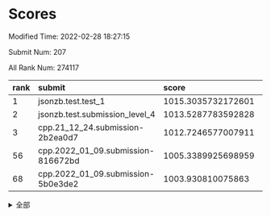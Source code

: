 # Scores

Modified Time: 2022-02-28 18:27:15

Submit Num: 207

All Rank Num: 274117

| rank |               submit               |       score        |       sigma        | pk_num |
| :--- | :--------------------------------- | :----------------- | :----------------- | :----- |
| 1    | jsonzb.test.test_1                 | 1015.3035732172601 | 0.8336534813969181 | 5299   |
| 2    | jsonzb.test.submission_level_4     | 1013.5287783592828 | 0.8225354029654901 | 5297   |
| 3    | cpp.21_12_24.submission-2b2ea0d7   | 1012.7246577007911 | 0.7979833003534241 | 5298   |
| 56   | cpp.2022_01_09.submission-816672bd | 1005.3389925698959 | 0.7338007178831301 | 5296   |
| 68   | cpp.2022_01_09.submission-5b0e3de2 | 1003.930810075863  | 0.7283124544213878 | 5294   |


<details>
<summary>全部</summary>

| rank |                 submit                 |       score        |       sigma        | pk_num |
| :--- | :------------------------------------- | :----------------- | :----------------- | :----- |
| 1    | jsonzb.test.test_1                     | 1015.3035732172601 | 0.8336534813969181 | 5299   |
| 2    | jsonzb.test.submission_level_4         | 1013.5287783592828 | 0.8225354029654901 | 5297   |
| 3    | cpp.21_12_24.submission-2b2ea0d7       | 1012.7246577007911 | 0.7979833003534241 | 5298   |
| 4    | gobigger.level_3.submission_level_3_40 | 1011.6793314209248 | 0.7580716691792992 | 5294   |
| 5    | gobigger.level_3.submission_level_3_5  | 1011.677141708378  | 0.7914791269096545 | 5297   |
| 6    | gobigger.level_3.submission_level_3_24 | 1011.6411769539112 | 0.752531568566781  | 5296   |
| 7    | gobigger.level_3.submission_level_3_19 | 1011.528132663599  | 0.7531380983744866 | 5297   |
| 8    | gobigger.level_3.submission_level_3_3  | 1011.4745202694218 | 0.7674039419432948 | 5300   |
| 9    | gobigger.level_3.submission_level_3_11 | 1011.3659264095993 | 0.7715149022833986 | 5296   |
| 10   | gobigger.level_3.submission_level_3_29 | 1011.1690221769096 | 0.7478193643417211 | 5293   |
| 11   | gobigger.level_3.submission_level_3_42 | 1011.1408709517731 | 0.7520593001361967 | 5302   |
| 12   | gobigger.level_3.submission_level_3_23 | 1010.9241814442621 | 0.7503046685240152 | 5297   |
| 13   | gobigger.level_3.submission_level_3_22 | 1010.905555040152  | 0.7696748787533139 | 5298   |
| 14   | gobigger.level_3.submission_level_3_33 | 1010.7998005670505 | 0.7823260328279681 | 5299   |
| 15   | gobigger.level_3.submission_level_3_39 | 1010.6950430783149 | 0.7773559240442505 | 5295   |
| 16   | gobigger.level_3.submission_level_3_37 | 1010.593467351647  | 0.769809911426327  | 5292   |
| 17   | gobigger.level_3.submission_level_3_34 | 1010.570544227209  | 0.7432988127976587 | 5297   |
| 18   | gobigger.level_3.submission_level_3_15 | 1010.5687886017492 | 0.7695283096034713 | 5299   |
| 19   | gobigger.level_3.submission_level_3_38 | 1010.4845259616795 | 0.7511648639360988 | 5298   |
| 20   | gobigger.level_3.submission_level_3_28 | 1010.4180140137682 | 0.7462040722721911 | 5298   |
| 21   | gobigger.level_3.submission_level_3_17 | 1010.3938787294048 | 0.7688618278798635 | 5296   |
| 22   | gobigger.level_3.submission_level_3_4  | 1010.3904683441834 | 0.7485756585056068 | 5298   |
| 23   | gobigger.level_3.submission_level_3_25 | 1010.3503246848638 | 0.7556453861188736 | 5294   |
| 24   | gobigger.level_3.submission_level_3_14 | 1010.2728251407393 | 0.7855519502808885 | 5297   |
| 25   | gobigger.level_3.submission_level_3_36 | 1010.2622060399773 | 0.7713067453457083 | 5302   |
| 26   | gobigger.level_3.submission_level_3_12 | 1010.2464557728418 | 0.7433079594472346 | 5297   |
| 27   | gobigger.level_3.submission_level_3_16 | 1010.2236425230599 | 0.7579643003060069 | 5300   |
| 28   | gobigger.level_3.submission_level_3_49 | 1010.1992590765336 | 0.760384565106893  | 5300   |
| 29   | gobigger.level_3.submission_level_3_0  | 1010.1717557107523 | 0.7509245485586579 | 5298   |
| 30   | gobigger.level_3.submission_level_3_44 | 1010.1569549930798 | 0.7624015163657668 | 5291   |
| 31   | gobigger.level_3.submission_level_3_46 | 1010.1476332148777 | 0.7474180526979776 | 5295   |
| 32   | gobigger.level_3.submission_level_3_35 | 1010.0554497505078 | 0.760251127865297  | 5297   |
| 33   | gobigger.level_3.submission_level_3_1  | 1010.0014356691161 | 0.7900075878294773 | 5300   |
| 34   | gobigger.level_3.submission_level_3_18 | 1009.9812595177277 | 0.7679666240202764 | 5296   |
| 35   | gobigger.level_3.submission_level_3_30 | 1009.9749541504085 | 0.7867631289826629 | 5296   |
| 36   | gobigger.level_3.submission_level_3_20 | 1009.9191995878807 | 0.7655488820051601 | 5299   |
| 37   | gobigger.level_3.submission_level_3_8  | 1009.8917961831618 | 0.7991706079289784 | 5294   |
| 38   | gobigger.level_3.submission_level_3_41 | 1009.8779638980928 | 0.7468971812146068 | 5298   |
| 39   | gobigger.level_3.submission_level_3_45 | 1009.8141809054694 | 0.7555599442578658 | 5293   |
| 40   | gobigger.level_3.submission_level_3_26 | 1009.6918928348457 | 0.764055798078531  | 5297   |
| 41   | gobigger.level_3.submission_level_3_2  | 1009.5720235931659 | 0.7664580845667833 | 5301   |
| 42   | gobigger.level_3.submission_level_3_6  | 1009.5691335759868 | 0.7482616166995261 | 5294   |
| 43   | gobigger.level_3.submission_level_3_27 | 1009.4663895913976 | 0.7442734692642071 | 5299   |
| 44   | gobigger.level_3.submission_level_3_31 | 1009.4406002082023 | 0.7540109560799265 | 5295   |
| 45   | gobigger.level_3.submission_level_3_47 | 1009.3889554367911 | 0.7516072883165642 | 5297   |
| 46   | gobigger.level_3.submission_level_3_32 | 1009.3012704505331 | 0.7606091744455128 | 5299   |
| 47   | gobigger.level_3.submission_level_3_48 | 1009.2695617967711 | 0.7654116304839194 | 5296   |
| 48   | gobigger.level_3.submission_level_3_43 | 1009.1131580550025 | 0.7653142363028785 | 5295   |
| 49   | gobigger.level_3.submission_level_3_10 | 1008.7888380780091 | 0.714549199597781  | 5293   |
| 50   | gobigger.level_3.submission_level_3_13 | 1008.777092780817  | 0.7381741554405252 | 5298   |
| 51   | gobigger.level_3.submission_level_3_21 | 1008.610512010356  | 0.7357997062617475 | 5296   |
| 52   | gobigger.level_3.submission_level_3_7  | 1008.3525928533705 | 0.7414959800857662 | 5292   |
| 53   | gobigger.level_3.submission_level_3_9  | 1008.2908122720382 | 0.7444766795163401 | 5294   |
| 54   | gobigger.level_1.submission_level_1_36 | 1005.7957821265422 | 0.7400584653298041 | 5298   |
| 55   | gobigger.level_1.submission_level_1_39 | 1005.5965403956345 | 0.716361228665148  | 5293   |
| 56   | cpp.2022_01_09.submission-816672bd     | 1005.3389925698959 | 0.7338007178831301 | 5296   |
| 57   | gobigger.level_1.submission_level_1_23 | 1004.7158583865628 | 0.7231385881763124 | 5299   |
| 58   | gobigger.level_1.submission_level_1_35 | 1004.649404060681  | 0.7131116007104167 | 5294   |
| 59   | gobigger.level_1.submission_level_1_33 | 1004.3941683812419 | 0.7176989447726402 | 5298   |
| 60   | gobigger.level_1.submission_level_1_25 | 1004.2623797111227 | 0.7190950672350136 | 5298   |
| 61   | gobigger.level_1.submission_level_1_49 | 1004.2614298139697 | 0.7167625655269775 | 5298   |
| 62   | gobigger.level_1.submission_level_1_22 | 1004.2578895666637 | 0.7176291123422517 | 5301   |
| 63   | gobigger.level_1.submission_level_1_32 | 1004.214484720852  | 0.7433520678862721 | 5294   |
| 64   | gobigger.level_1.submission_level_1_5  | 1004.1893430882335 | 0.720593793822756  | 5301   |
| 65   | gobigger.level_1.submission_level_1_14 | 1004.0674073495285 | 0.7228384574419926 | 5299   |
| 66   | gobigger.level_1.submission_level_1_47 | 1004.0023276577965 | 0.7082079800827746 | 5300   |
| 67   | gobigger.level_1.submission_level_1_6  | 1003.9801097400847 | 0.723382759921961  | 5300   |
| 68   | cpp.2022_01_09.submission-5b0e3de2     | 1003.930810075863  | 0.7283124544213878 | 5294   |
| 69   | gobigger.level_1.submission_level_1_29 | 1003.7556643987382 | 0.7136090329544365 | 5296   |
| 70   | gobigger.level_1.submission_level_1_17 | 1003.7164812784165 | 0.7220014158856075 | 5298   |
| 71   | gobigger.level_1.submission_level_1_7  | 1003.6851956884286 | 0.7090054468699821 | 5297   |
| 72   | gobigger.level_1.submission_level_1_26 | 1003.6422266685984 | 0.7291562191318713 | 5303   |
| 73   | gobigger.level_1.submission_level_1_27 | 1003.6284888753873 | 0.7136793046344347 | 5289   |
| 74   | gobigger.level_1.submission_level_1_12 | 1003.5993828015238 | 0.7124560946772417 | 5294   |
| 75   | gobigger.level_1.submission_level_1_21 | 1003.514875691111  | 0.7289127374069071 | 5304   |
| 76   | gobigger.level_1.submission_level_1_2  | 1003.4994159296833 | 0.7279787893689785 | 5302   |
| 77   | gobigger.level_1.submission_level_1_43 | 1003.4977053929664 | 0.7280669795135866 | 5295   |
| 78   | gobigger.level_1.submission_level_1_46 | 1003.3893512493065 | 0.7190449216745097 | 5298   |
| 79   | gobigger.level_1.submission_level_1_8  | 1003.359251453717  | 0.711883726318063  | 5296   |
| 80   | gobigger.level_1.submission_level_1_31 | 1003.3590206681963 | 0.7228980512448807 | 5297   |
| 81   | gobigger.level_1.submission_level_1_9  | 1003.1669594559594 | 0.7324354959986975 | 5294   |
| 82   | gobigger.level_1.submission_level_1_45 | 1003.1422485895745 | 0.7167124879985217 | 5293   |
| 83   | gobigger.level_1.submission_level_1_11 | 1003.1339531590481 | 0.7167226328002413 | 5296   |
| 84   | gobigger.level_1.submission_level_1_19 | 1003.0867248384337 | 0.7213489127908298 | 5299   |
| 85   | gobigger.level_1.submission_level_1_1  | 1003.0689892119437 | 0.7084954362347091 | 5296   |
| 86   | gobigger.level_1.submission_level_1_10 | 1003.0462541681934 | 0.7201610093252026 | 5297   |
| 87   | gobigger.level_1.submission_level_1_4  | 1002.9925971706147 | 0.7153995720245679 | 5300   |
| 88   | gobigger.level_1.submission_level_1_30 | 1002.9477918322984 | 0.7147547476919754 | 5296   |
| 89   | gobigger.level_1.submission_level_1_18 | 1002.9146120525263 | 0.7132906444538433 | 5299   |
| 90   | gobigger.level_1.submission_level_1_44 | 1002.893569958323  | 0.7187049349836656 | 5295   |
| 91   | gobigger.level_1.submission_level_1_0  | 1002.8741781739905 | 0.7132300018872814 | 5297   |
| 92   | gobigger.level_1.submission_level_1_3  | 1002.8668278913345 | 0.7180598278299712 | 5296   |
| 93   | gobigger.level_1.submission_level_1_28 | 1002.7840028632447 | 0.7170765540017658 | 5297   |
| 94   | gobigger.level_1.submission_level_1_34 | 1002.7781687005275 | 0.7167156671401523 | 5297   |
| 95   | gobigger.level_1.submission_level_1_24 | 1002.7254465069271 | 0.7179263050352844 | 5298   |
| 96   | gobigger.level_1.submission_level_1_42 | 1002.6273720567423 | 0.7203412329848911 | 5293   |
| 97   | gobigger.level_1.submission_level_1_13 | 1002.6118021266318 | 0.7145967593460774 | 5298   |
| 98   | gobigger.level_1.submission_level_1_40 | 1002.5234425698769 | 0.7213825787504204 | 5295   |
| 99   | gobigger.level_1.submission_level_1_38 | 1002.4972735339372 | 0.7104306940320136 | 5304   |
| 100  | gobigger.level_1.submission_level_1_37 | 1002.3944475122792 | 0.734245324933962  | 5298   |
| 101  | gobigger.level_1.submission_level_1_48 | 1002.290701364642  | 0.7142483598853931 | 5295   |
| 102  | gobigger.level_1.submission_level_1_41 | 1002.2833409754403 | 0.7196995087516355 | 5297   |
| 103  | gobigger.level_1.submission_level_1_20 | 1002.1129490640346 | 0.7205412090558511 | 5293   |
| 104  | gobigger.level_1.submission_level_1_15 | 1001.9941344298591 | 0.7180545395030268 | 5297   |
| 105  | gobigger.level_1.submission_level_1_16 | 1001.8317893277244 | 0.7145674706814683 | 5299   |
| 106  | gobigger.random.submission_random_42   | 997.3468080032421  | 0.69302988216971   | 5296   |
| 107  | gobigger.random.submission_random_20   | 997.2191229335823  | 0.7106801802224114 | 5296   |
| 108  | gobigger.random.submission_random_45   | 997.08541275278    | 0.7048687232638561 | 5293   |
| 109  | gobigger.random.submission_random_18   | 996.9639344610403  | 0.6993653236139104 | 5296   |
| 110  | gobigger.random.submission_random_22   | 996.8629263253114  | 0.7154957895204932 | 5291   |
| 111  | gobigger.random.submission_random_40   | 996.7717229835239  | 0.7079171592107151 | 5302   |
| 112  | gobigger.random.submission_random_49   | 996.7410754644885  | 0.7130921082962071 | 5300   |
| 113  | gobigger.random.submission_random_16   | 996.6806105765594  | 0.7189585730907416 | 5291   |
| 114  | gobigger.random.submission_random_31   | 996.6597213580761  | 0.7072747452671495 | 5299   |
| 115  | gobigger.random.submission_random_36   | 996.6481174220096  | 0.7164220866220555 | 5296   |
| 116  | gobigger.random.submission_random_1    | 996.5601049873777  | 0.7121363834183668 | 5296   |
| 117  | gobigger.random.submission_random_12   | 996.4672306264813  | 0.7185093523945072 | 5297   |
| 118  | gobigger.random.submission_random_24   | 996.4374560924009  | 0.6985069726425858 | 5297   |
| 119  | gobigger.random.submission_random_43   | 996.415358600432   | 0.70542573545388   | 5299   |
| 120  | gobigger.random.submission_random_35   | 996.4131094072742  | 0.7129556291715266 | 5293   |
| 121  | gobigger.random.submission_random_27   | 996.3745461231791  | 0.7110866743400791 | 5297   |
| 122  | gobigger.random.submission_random_2    | 996.3682864264572  | 0.7191402925574039 | 5297   |
| 123  | gobigger.random.submission_random_39   | 996.3175019963654  | 0.705867882488943  | 5295   |
| 124  | gobigger.random.submission_random_41   | 996.2728609345643  | 0.7178927491016364 | 5297   |
| 125  | gobigger.random.submission_random_29   | 996.2721033458668  | 0.7399243616141155 | 5302   |
| 126  | gobigger.random.submission_random_15   | 996.1379468101998  | 0.7112074032582949 | 5297   |
| 127  | gobigger.random.submission_random_0    | 996.1017947725574  | 0.7082351067446626 | 5291   |
| 128  | gobigger.random.submission_random_5    | 996.0565363555877  | 0.7102415503032794 | 5303   |
| 129  | gobigger.random.submission_random_28   | 996.0365678489287  | 0.7146509084447354 | 5296   |
| 130  | gobigger.random.submission_random_9    | 996.00847520351    | 0.7034018458110592 | 5301   |
| 131  | gobigger.random.submission_random_33   | 995.9444095064657  | 0.7112397373947431 | 5299   |
| 132  | gobigger.random.submission_random_4    | 995.8861092217039  | 0.7188146744431912 | 5295   |
| 133  | gobigger.random.submission_random_21   | 995.8858504708917  | 0.7114287384824332 | 5296   |
| 134  | gobigger.random.submission_random_10   | 995.8700020258804  | 0.7025419600953622 | 5302   |
| 135  | gobigger.random.submission_random_37   | 995.823935953386   | 0.703647957212495  | 5299   |
| 136  | gobigger.random.submission_random_32   | 995.8233996603884  | 0.7097631283183514 | 5298   |
| 137  | gobigger.random.submission_random_8    | 995.8140333518639  | 0.7164833529565872 | 5296   |
| 138  | gobigger.random.submission_random_48   | 995.8084797325248  | 0.7183252570579117 | 5295   |
| 139  | gobigger.random.submission_random_17   | 995.7635225952292  | 0.7328024574649858 | 5298   |
| 140  | gobigger.random.submission_random_3    | 995.5475292992224  | 0.7234694557756043 | 5293   |
| 141  | gobigger.random.submission_random_44   | 995.5294424025526  | 0.7074410646277072 | 5294   |
| 142  | gobigger.random.submission_random_46   | 995.5175717708632  | 0.7003663621925517 | 5292   |
| 143  | gobigger.random.submission_random_19   | 995.4816196405436  | 0.7140549761452788 | 5299   |
| 144  | gobigger.random.submission_random_25   | 995.4502265848663  | 0.7143673318192016 | 5294   |
| 145  | gobigger.random.submission_random_7    | 995.3707226514103  | 0.7090073391192787 | 5299   |
| 146  | gobigger.random.submission_random_23   | 995.3007168338895  | 0.7008827572743492 | 5298   |
| 147  | gobigger.random.submission_random_13   | 995.2938114473875  | 0.7137061499479378 | 5300   |
| 148  | gobigger.random.submission_random_11   | 995.2642203653085  | 0.7178244649273667 | 5290   |
| 149  | gobigger.random.submission_random_38   | 995.2283791411209  | 0.7113197523712939 | 5294   |
| 150  | gobigger.random.submission_random_14   | 995.2097660560553  | 0.705443743522886  | 5298   |
| 151  | gobigger.random.submission_random_26   | 995.0628197676125  | 0.7255712877636806 | 5299   |
| 152  | gobigger.random.submission_random_34   | 995.060904728912   | 0.7137537330850027 | 5297   |
| 153  | gobigger.random.submission_random_30   | 994.6613422028692  | 0.7243148863750466 | 5298   |
| 154  | gobigger.random.submission_random_47   | 994.6509187523785  | 0.7170065466681425 | 5298   |
| 155  | gobigger.random.submission_random_6    | 994.3924152586521  | 0.7278231500526238 | 5295   |
| 156  | gobigger.level_2.submission_level_2_27 | 994.0978380019906  | 0.7381452412027942 | 5297   |
| 157  | gobigger.level_2.submission_level_2_46 | 993.5806313578747  | 0.7398912096301039 | 5299   |
| 158  | gobigger.level_2.submission_level_2_28 | 993.5546867418649  | 0.7389953271702697 | 5295   |
| 159  | gobigger.level_2.submission_level_2_18 | 993.521455370524   | 0.7412848206152081 | 5299   |
| 160  | gobigger.level_2.submission_level_2_21 | 993.3822947335442  | 0.7290567022140183 | 5302   |
| 161  | gobigger.level_2.submission_level_2_43 | 993.0034188633074  | 0.7335228308169022 | 5294   |
| 162  | gobigger.level_2.submission_level_2_20 | 992.9711811049903  | 0.7565285104522569 | 5300   |
| 163  | gobigger.level_2.submission_level_2_37 | 992.8279521088058  | 0.7260623064497185 | 5298   |
| 164  | gobigger.level_2.submission_level_2_6  | 992.7331489065903  | 0.7482003704271711 | 5297   |
| 165  | gobigger.level_2.submission_level_2_22 | 992.6798966090743  | 0.7375251135505736 | 5300   |
| 166  | gobigger.level_2.submission_level_2_1  | 992.6600189698005  | 0.7378340070368294 | 5292   |
| 167  | gobigger.level_2.submission_level_2_34 | 992.6206823446822  | 0.743113625399648  | 5298   |
| 168  | gobigger.level_2.submission_level_2_16 | 992.6097993731577  | 0.7507313678845016 | 5296   |
| 169  | gobigger.level_2.submission_level_2_31 | 992.420081731485   | 0.7500625941122709 | 5297   |
| 170  | gobigger.level_2.submission_level_2_48 | 992.3931940736475  | 0.7534807923903205 | 5296   |
| 171  | gobigger.level_2.submission_level_2_47 | 992.3549428660039  | 0.7464140299614075 | 5298   |
| 172  | gobigger.level_2.submission_level_2_11 | 992.3410190815563  | 0.7399466571981105 | 5297   |
| 173  | gobigger.level_2.submission_level_2_15 | 992.2985791437225  | 0.7492112220520579 | 5296   |
| 174  | gobigger.level_2.submission_level_2_41 | 992.2392709788478  | 0.7528213269425788 | 5299   |
| 175  | gobigger.level_2.submission_level_2_10 | 992.2309082997042  | 0.740387466168709  | 5295   |
| 176  | gobigger.level_2.submission_level_2_33 | 991.9550005620124  | 0.736424631757695  | 5297   |
| 177  | gobigger.level_2.submission_level_2_25 | 991.9001658890292  | 0.7350297036594374 | 5297   |
| 178  | gobigger.level_2.submission_level_2_40 | 991.8557530402428  | 0.7534125756946644 | 5298   |
| 179  | gobigger.level_2.submission_level_2_30 | 991.8237517549493  | 0.7381927351495421 | 5296   |
| 180  | gobigger.level_2.submission_level_2_2  | 991.6480210925117  | 0.7553297323053    | 5293   |
| 181  | gobigger.level_2.submission_level_2_12 | 991.6426089587146  | 0.7566370545230995 | 5296   |
| 182  | gobigger.level_2.submission_level_2_42 | 991.5883434961171  | 0.7551834828447449 | 5298   |
| 183  | gobigger.level_2.submission_level_2_5  | 991.5523406551154  | 0.7507305627185143 | 5298   |
| 184  | gobigger.level_2.submission_level_2_38 | 991.5424614316618  | 0.7606567752563015 | 5295   |
| 185  | gobigger.level_2.submission_level_2_49 | 991.4559051111079  | 0.7537524593228722 | 5297   |
| 186  | gobigger.level_2.submission_level_2_36 | 991.4553366332993  | 0.7516760226196909 | 5296   |
| 187  | gobigger.level_2.submission_level_2_23 | 991.4189175783209  | 0.7656065002498845 | 5301   |
| 188  | gobigger.level_2.submission_level_2_19 | 991.4084504618705  | 0.7367474336148014 | 5297   |
| 189  | gobigger.level_2.submission_level_2_14 | 991.2688620694618  | 0.7431292383158368 | 5298   |
| 190  | gobigger.level_2.submission_level_2_7  | 991.1494187342148  | 0.7370984555997745 | 5298   |
| 191  | gobigger.level_2.submission_level_2_24 | 991.0580601294987  | 0.7484518241621219 | 5301   |
| 192  | gobigger.level_2.submission_level_2_3  | 991.0484800168673  | 0.7647215215685672 | 5297   |
| 193  | gobigger.level_2.submission_level_2_44 | 990.9579933762253  | 0.7581013741627022 | 5298   |
| 194  | gobigger.level_2.submission_level_2_32 | 990.9445911376255  | 0.7493237340811396 | 5300   |
| 195  | gobigger.level_2.submission_level_2_29 | 990.7715769188     | 0.7651730109926049 | 5298   |
| 196  | gobigger.level_2.submission_level_2_35 | 990.6830240423238  | 0.7582900495262836 | 5295   |
| 197  | gobigger.level_2.submission_level_2_17 | 990.6583068508473  | 0.761378229701542  | 5302   |
| 198  | gobigger.level_2.submission_level_2_4  | 990.4737569097541  | 0.7578926496055841 | 5292   |
| 199  | gobigger.level_2.submission_level_2_0  | 990.4191866244332  | 0.7505010614190755 | 5299   |
| 200  | gobigger.level_2.submission_level_2_26 | 990.4110299876647  | 0.7698050935552488 | 5298   |
| 201  | gobigger.level_2.submission_level_2_13 | 990.4029125635723  | 0.776700602582724  | 5296   |
| 202  | gobigger.level_2.submission_level_2_39 | 990.3020740924219  | 0.781432205921302  | 5299   |
| 203  | gobigger.level_2.submission_level_2_8  | 990.2770076254338  | 0.7796689146983922 | 5295   |
| 204  | gobigger.level_2.submission_level_2_9  | 989.8797082833692  | 0.7587358525862458 | 5303   |
| 205  | gobigger.level_2.submission_level_2_45 | 989.815392464014   | 0.7690690990951161 | 5293   |
| 206  | gobigger.none.submission_none_0        | 976.5700141924112  | 1.3765426673356516 | 5291   |
| 207  | gobigger.none.submission_none_1        | 976.4093921410733  | 1.5055792170108597 | 5300   |

</details>